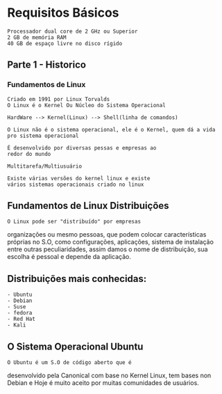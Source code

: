 # Requisitos Básicos

    Processador dual core de 2 GHz ou Superior
    2 GB de memória RAM
    40 GB de espaço livre no disco rígido

## Parte 1 - Historico
### Fundamentos de Linux
    Criado em 1991 por Linux Torvalds
    O Linux é o Kernel Ou Núcleo do Sistema Operacional

    HardWare --> Kernel(Linux) --> Shell(linha de comandos)

    O Linux não é o sistema operacional, ele é o Kernel, quem dá a vida pro sistema operacional

    É desenvolvido por diversas pessas e empresas ao 
    redor do mundo

    Multitarefa/Multiusuário

    Existe várias versões do kernel linux e existe 
    vários sistemas operacionais criado no linux

## Fundamentos de Linux Distribuições
    O Linux pode ser "distribuído" por empresas 
organizações ou mesmo pessoas, que podem colocar 
características próprias no S.O, como configurações,
aplicações, sistema de instalação entre outras 
peculiaridades, assim damos o nome de distribuição, 
sua escolha é pessoal e depende da aplicação.

## Distribuições mais conhecidas:
    - Ubuntu
    - Debian 
    - Suse
    - fedora
    - Red Hat
    - Kali
## O Sistema Operacional Ubuntu
    O Ubuntu é um S.O de código aberto que é 
desenvolvido pela Canonical com base no Kernel Linux,
tem bases non Debian e Hoje é muito aceito por muitas
comunidades de usuários.






























